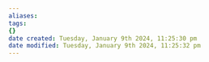 ```yaml
---
aliases: 
tags: 
{}
date created: Tuesday, January 9th 2024, 11:25:30 pm
date modified: Tuesday, January 9th 2024, 11:25:32 pm
---
```

